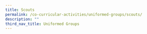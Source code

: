 ```yaml
---
title: Scouts
permalink: /co-curricular-activities/uniformed-groups/scouts/
description: ""
third_nav_title: Uniformed Groups
---
```

